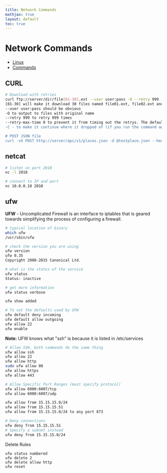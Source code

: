 ```yaml
---
title: Network Commands
mathjax: true
layout: default
toc: true
---
```


# Network Commands

* [Linux](Introduction.html)
* [Commands](Commands.html)


## CURL

```bash
# Download with retries
curl ftp://server/dir/file[01-30].ext --user user:pass -O --retry 999 --retry-max-time 0 -C -
[01-30] will make it download 30 files named file01.ext, file02.ext and so on
--user user:pass should be obvious
-O to output to files with original name
--retry 999 to retry 999 times
--retry-max-time 0 to prevent it from timing out the retrys. The default behavior if you don't specify a fixed --retry-delay is to sleep first one second between retries, then doubling that, until it reaches 10 min. between retries
-C - to make it continue where it dropped of (if you run the command again). The dash afterwards tells it to figure out where to resume from

# POST JSON file 
curl -vX POST http://server/api/v1/places.json -d @testplace.json --header "Content-Type: application/json"

```



## netcat

```bash
# listen on port 2010
nc -l 2010

# connect to IP and port
nc 10.0.0.10 2010
```







## ufw

**UFW** - Uncomplicated Firewall is an interface to iptables that is geared towards simplifying the process of configuring a firewall.

```bash
# typical location of binary
which ufw
/usr/sbin/ufw

# check the version you are using
ufw version
ufw 0.35
Copyright 2008-2015 Canonical Ltd. 

# what is the status of the service
ufw status  
Status: inactive

# get more information
ufw status verbose

ufw show added
```



```bash
# To set the defaults used by UFW
ufw default deny incoming
ufw default allow outgoing
ufw allow 22
ufw enable 
```

**Note:** UFW knows what "ssh" is because it is listed in /etc/services

```bash
# Allow SSH, both commands do the same thing
ufw allow ssh
ufw allow 22
ufw allow http
sudo ufw allow 80
ufw allow https
ufw allow 443

# Allow Specific Port Ranges (must specify protocol)
ufw allow 6000:6007/tcp
ufw allow 6000:6007/udp

ufw allow from 15.15.15.0/24
ufw allow from 15.15.15.51
ufw allow from 15.15.15.0/24 to any port 873

# Deny connections
ufw deny from 15.15.15.51
# Specify a subnet instead
ufw deny from 15.15.15.0/24
```

Delete Rules 
```
ufw status numbered
ufw delete 2
ufw delete allow http
ufw reset
```

